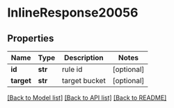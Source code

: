 # InlineResponse20056

## Properties
Name | Type | Description | Notes
------------ | ------------- | ------------- | -------------
**id** | **str** | rule id | [optional] 
**target** | **str** | target bucket | [optional] 

[[Back to Model list]](../README.md#documentation-for-models) [[Back to API list]](../README.md#documentation-for-api-endpoints) [[Back to README]](../README.md)


